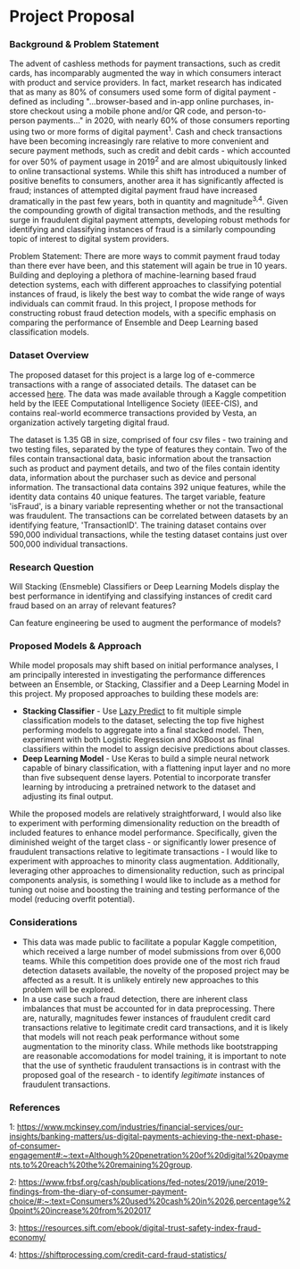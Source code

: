 # **Project Proposal**
### Background & Problem Statement

The advent of cashless methods for payment transactions, such as credit cards, has incomparably augmented the way in which consumers interact with product and service providers. In fact, market research has indicated that as many as 80% of consumers used some form of digital payment - defined as including "...browser-based and in-app online purchases, in-store checkout using a mobile phone and/or QR code, and person-to-person payments..."  in 2020, with nearly 60% of those consumers reporting using two or more forms of digital payment<sup>1</sup>. Cash and check transactions have been becoming increasingly rare relative to more convenient and secure payment methods, such as credit and debit cards - which accounted for over 50% of payment usage in 2019<sup>2</sup> and are almost ubiquitously linked to online transactional systems. While this shift has introduced a number of positive benefits to consumers, another area it has significantly affected is fraud; instances of attempted digital payment fraud have increased dramatically in the past few years, both in quantity and magnitude<sup>3,4</sup>. Given the compounding growth of digital transaction methods, and the resulting surge in fraudulent digital payment attempts, developing robust methods for identifying and classifying instances of fraud is a similarly compounding topic of interest to digital system providers. 

Problem Statement: There are more ways to commit payment fraud today than there ever have been, and this statement will again be true in 10 years. Building and deploying a plethora of machine-learning based fraud detection systems, each with different approaches to classifying potential instances of fraud, is likely the best way to combat the wide range of ways individuals can commit fraud. In this project, I propose methods for constructing robust fraud detection models, with a specific emphasis on comparing the performance of Ensemble and Deep Learning based classification models. 

### Dataset Overview

The proposed dataset for this project is a large log of e-commerce transactions with a range of associated details. The dataset can be accessed [here](https://www.kaggle.com/competitions/ieee-fraud-detection/data). The data was made available through a Kaggle competition held by the IEEE Computational Intelligence Society (IEEE-CIS), and contains real-world ecommerce transactions provided by Vesta, an organization actively targeting digital fraud. 

The dataset is 1.35 GB in size, comprised of four csv files - two training and two testing files, separated by the type of features they contain. Two of the files contain transactional data, basic information about the transaction such as product and payment details, and two of the files contain identity data, information about the purchaser such as device and personal information. The transactional data contains 392 unique features, while the identity data contains 40 unique features. The target variable, feature 'isFraud', is a binary variable representing whether or not the transactional was fraudulent. The transactions can be correlated between datasets by an identifying feature, 'TransactionID'. The training dataset contains over 590,000 individual transactions, while the testing dataset contains just over 500,000 individual transactions.

### Research Question

Will Stacking (Ensmeble) Classifiers or Deep Learning Models display the best performance in identifying and classifying instances of credit card fraud based on an array of relevant features? 

Can feature engineering be used to augment the performance of models?

### Proposed Models & Approach

While model proposals may shift based on initial performance analyses, I am principally interested in investigating the performance differences between an Ensemble, or Stacking, Classifier and a Deep Learning Model in this project. My proposed approaches to building these models are: 

* **Stacking Classifier** - Use [Lazy Predict](https://lazypredict.readthedocs.io/en/latest/) to fit multiple simple classification models to the dataset, selecting the top five highest performing models to aggregate into a final stacked model. Then, experiment with both Logistic Regression and XGBoost as final classifiers within the model to assign decisive predictions about classes. 
*  **Deep Learning Model** - Use Keras to build a simple neural network capable of binary classification, with a flattening input layer and no more than five subsequent dense layers. Potential to incorporate transfer learning by introducing a pretrained network to the dataset and adjusting its final output. 

While the proposed models are relatively straightforward, I would also like to experiment with performing dimensionality reduction on the breadth of included features to enhance model performance. Specifically, given the diminished weight of the target class - or significantly lower presence of fraudulent transactions relative to legitimate transactions - I would like to experiment with approaches to minority class augmentation. Additionally, leveraging other approaches to dimensionality reduction, such as principal components analysis, is something I would like to include as a method for tuning out noise and boosting the training and testing performance of the model (reducing overfit potential). 

### Considerations

* This data was made public to facilitate a popular Kaggle competition, which received a large number of model submissions from over 6,000 teams. While this competition does provide one of the most rich fraud detection datasets available, the novelty of the proposed project may be affected as a result. It is unlikely entirely new approaches to this problem will be explored.
* In a use case such a fraud detection, there are inherent class imbalances that must be accounted for in data preprocessing. There are, naturally, magnitudes fewer instances of fraudulent credit card transactions relative to legitimate credit card transactions, and it is likely that models will not reach peak performance without some augmentation to the minority class. While methods like bootstrapping are reasonable accomodations for model training, it is important to note that the use of synthetic fraudulent transactions is in contrast with the proposed goal of the research - to identify *legitimate* instances of fraudulent transactions. 

### References

1: https://www.mckinsey.com/industries/financial-services/our-insights/banking-matters/us-digital-payments-achieving-the-next-phase-of-consumer-engagement#:~:text=Although%20penetration%20of%20digital%20payments,to%20reach%20the%20remaining%20group.

2: https://www.frbsf.org/cash/publications/fed-notes/2019/june/2019-findings-from-the-diary-of-consumer-payment-choice/#:~:text=Consumers%20used%20cash%20in%2026,percentage%20point%20increase%20from%202017

3: https://resources.sift.com/ebook/digital-trust-safety-index-fraud-economy/

4: https://shiftprocessing.com/credit-card-fraud-statistics/
